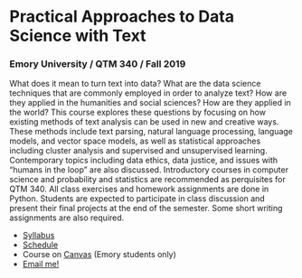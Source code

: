 # Practical Approaches to Data Science with Text

### Emory University / QTM 340 / Fall 2019  

What does it mean to turn text into data? What are the data science techniques that are commonly employed in order to analyze text? How are they applied in the humanities and social sciences? How are they applied in the world? This course explores these questions by focusing on how existing methods of text analysis can be used in new and creative ways. These methods include text parsing, natural language processing, language models, and vector space models, as well as statistical approaches including cluster analysis and supervised and unsupervised learning. Contemporary topics including data ethics, data justice, and issues with “humans in the loop” are also discussed. Introductory courses in computer science and probability and statistics are recommended as perquisites for QTM 340. All class exercises and homework assignments are done in Python. Students are expected to participate in class discussion and present their final projects at the end of the semester. Some short writing assignments are also required. 

* [Syllabus](http://lklein.lmc.gatech.edu/wp-content/uploads/2019/09/QTM340-Fall2019.pdf)
* [Schedule](docs/schedule.md)
* Course on [Canvas](https://canvas.emory.edu/courses/65404) (Emory students only)
* [Email me!](mailto:lauren.klein@emory.edu)
